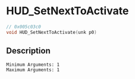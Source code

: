 # HUD_SetNextToActivate
```c
// 0x005c03c0
void HUD_SetNextToActivate(unk p0)
```
## Description
```
Minimum Arguments: 1
Maximum Arguments: 1
```
